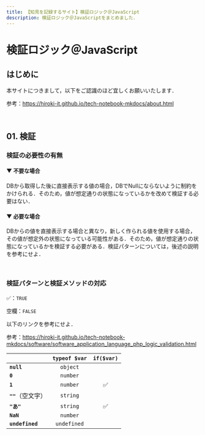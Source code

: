 ```yaml
---
title: 【知見を記録するサイト】検証ロジック＠JavaScript
description: 検証ロジック＠JavaScriptをまとめました．
---
```


# 検証ロジック＠JavaScript

## はじめに

本サイトにつきまして，以下をご認識のほど宜しくお願いいたします．

参考：https://hiroki-it.github.io/tech-notebook-mkdocs/about.html

<br>

## 01. 検証

### 検証の必要性の有無

#### ▼ 不要な場合

DBから取得した後に直接表示する値の場合，DBでNullにならないように制約をかけられる．そのため，値が想定通りの状態になっているかを改めて検証する必要はない．

#### ▼ 必要な場合

DBからの値を直接表示する場合と異なり，新しく作られる値を使用する場合，その値が想定外の状態になっている可能性がある．そのため，値が想定通りの状態になっているかを検証する必要がある．検証パターンについては，後述の説明を参考にせよ．

<br>

### 検証パターンと検証メソッドの対応

✅：```TRUE```

空欄：```FALSE```

以下のリンクを参考にせよ．

参考：https://hiroki-it.github.io/tech-notebook-mkdocs/software/software_application_language_php_logic_validation.html

|                     | ```typeof $var``` | ```if($var)``` |
|:--------------------|:-----------------:|:--------------:|
| **```null```**      |   ```object```    |                |
| **```0```**         |   ```number```    |                |
| **```1```**         |   ```number```    |       ✅        |
| **```""```**（空文字）   |   ```string```    |                |
| **```"あ"```**       |   ```string```    |       ✅        |
| **```NaN```**       |   ```number```    |                |
| **```undefined```** |  ```undefined```  |                |

